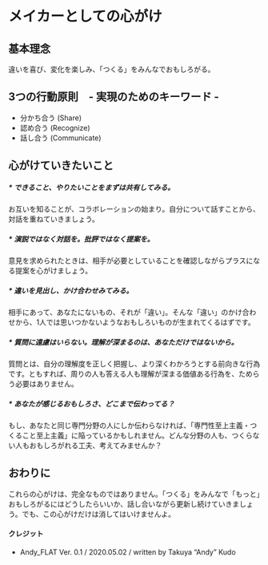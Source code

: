 # メイカーとしての心がけ

## 基本理念
違いを喜び、変化を楽しみ、「つくる」をみんなでおもしろがる。

## 3つの行動原則　- 実現のためのキーワード -
* 分かち合う (Share)
* 認め合う (Recognize)　
* 話し合う (Communicate)　

## 心がけていきたいこと
##### * できること、やりたいことをまずは共有してみる。
お互いを知ることが、コラボレーションの始まり。自分について話すことから、対話を重ねていきましょう。

##### * 演説ではなく対話を。批評ではなく提案を。
意見を求められたときは、相手が必要としていることを確認しながらプラスになる提案を心がけましょう。

##### * 違いを見出し、かけ合わせみてみる。
相手にあって、あなたにないもの、それが「違い」。そんな「違い」のかけ合わせから、1人では思いつかないようなおもしろいものが生まれてくるはずです。

##### * 質問に遠慮はいらない。理解が深まるのは、あなただけではないから。
質問とは、自分の理解度を正しく把握し、より深くわかろうとする前向きな行為です。ともすれば、周りの人も答える人も理解が深まる価値ある行為を、ためらう必要はありません。

##### * あなたが感じるおもしろさ、どこまで伝わってる？
もし、あなたと同じ専門分野の人にしか伝わらなければ、「専門性至上主義・つくること至上主義」に陥っているかもしれません。どんな分野の人も、つくらない人もおもしろがれる工夫、考えてみませんか？

## おわりに
これらの心がけは、完全なものではありません。「つくる」をみんなで「もっと」おもしろがるにはどうしたらいいか、話し合いながら更新し続けていきましょう。でも、この心がけだけは消してはいけませんよ。

#### クレジット
* Andy_FLAT Ver. 0.1 / 2020.05.02 / written by Takuya “Andy” Kudo

